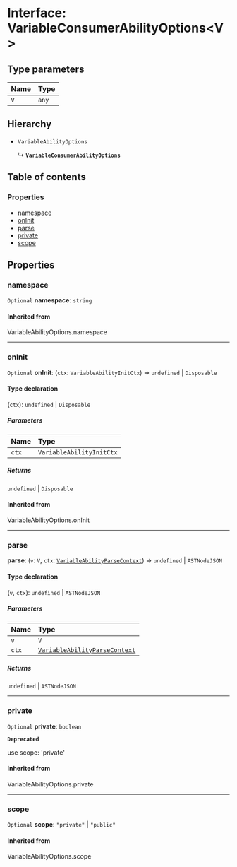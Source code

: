 # Interface: VariableConsumerAbilityOptions\<V>

## Type parameters

| Name | Type |
| :------ | :------ |
| `V` | `any` |

## Hierarchy

* `VariableAbilityOptions`

  ↳ **`VariableConsumerAbilityOptions`**

## Table of contents

### Properties

* [namespace](/en/auto-docs/node-variable-plugin/interfaces/VariableConsumerAbilityOptions.md#namespace)
* [onInit](/en/auto-docs/node-variable-plugin/interfaces/VariableConsumerAbilityOptions.md#oninit)
* [parse](/en/auto-docs/node-variable-plugin/interfaces/VariableConsumerAbilityOptions.md#parse)
* [private](/en/auto-docs/node-variable-plugin/interfaces/VariableConsumerAbilityOptions.md#private)
* [scope](/en/auto-docs/node-variable-plugin/interfaces/VariableConsumerAbilityOptions.md#scope)

## Properties

### namespace

`Optional` **namespace**: `string`

#### Inherited from

VariableAbilityOptions.namespace

***

### onInit

`Optional` **onInit**: (`ctx`: `VariableAbilityInitCtx`) => `undefined` | `Disposable`

#### Type declaration

(`ctx`): `undefined` | `Disposable`

##### Parameters

| Name | Type |
| :------ | :------ |
| `ctx` | `VariableAbilityInitCtx` |

##### Returns

`undefined` | `Disposable`

#### Inherited from

VariableAbilityOptions.onInit

***

### parse

**parse**: (`v`: `V`, `ctx`: [`VariableAbilityParseContext`](/en/auto-docs/node-variable-plugin/interfaces/VariableAbilityParseContext.md)) => `undefined` | `ASTNodeJSON`

#### Type declaration

(`v`, `ctx`): `undefined` | `ASTNodeJSON`

##### Parameters

| Name | Type |
| :------ | :------ |
| `v` | `V` |
| `ctx` | [`VariableAbilityParseContext`](/en/auto-docs/node-variable-plugin/interfaces/VariableAbilityParseContext.md) |

##### Returns

`undefined` | `ASTNodeJSON`

***

### private

`Optional` **private**: `boolean`

**`Deprecated`**

use scope: 'private'

#### Inherited from

VariableAbilityOptions.private

***

### scope

`Optional` **scope**: `"private"` | `"public"`

#### Inherited from

VariableAbilityOptions.scope
